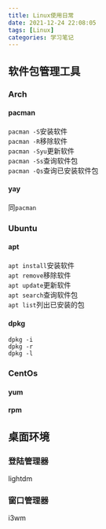 ```yaml
---
title: Linux使用日常
date: 2021-12-24 22:08:05
tags: [Linux]
categories: 学习笔记
---
```


## 软件包管理工具

### Arch

#### pacman

`pacman -S`安装软件  
`pacman -R`移除软件  
`pacman -Syu`更新软件  
`pacman -Ss`查询软件包  
`pacman -Qs`查询已安装软件包  

#### yay

同`pacman`

### Ubuntu

#### apt

`apt install`安装软件  
`apt remove`移除软件  
`apt update`更新软件  
`apt search`查询软件包  
`apt list`列出已安装的包  

#### dpkg

`dpkg -i`  
`dpkg -r`  
`dpkg -l`

### CentOs

#### yum

#### rpm

## 桌面环境

### 登陆管理器

lightdm

### 窗口管理器

i3wm
